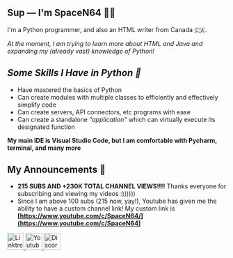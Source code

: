 <!-- Markdown -->
## Sup — I'm SpaceN64 👨‍💻

I'm a Python programmer, and also an HTML writer from Canada 🇨🇦.

_At the moment, I am trying to learn more about *HTML* and *Java* and expanding my (already vast) knowledge of *Python*!_

## ***Some Skills I Have in Python 🐍***
- Have mastered the basics of Python
- Can create modules with multiple classes to efficiently and effectively simplify code
- Can create servers, API connectors, etc programs with ease  
- Can create a standalone _"application"_ which can virtually execute its designated function

**My main IDE is Visual Studio Code, but I am comfortable with Pycharm, terminal, and many more**

## My Announcements 📣
- **215 SUBS AND +230K TOTAL CHANNEL VIEWS!!!!** Thanks everyone for subscribing and viewing my videos :))))))
- Since I am above 100 subs (215 now, yay!), Youtube has given me the ability to have a custom channel link! My custom link is **[https://www.youtube.com/c/SpaceN64/](https://www.youtube.com/c/SpaceN64)**
  
<!--Link Buttons-->
<a href="https://linktr.ee/SpaceN64">
  <img alt="Linktree" width="auto" height="38" src="https://i.ibb.co/q7Yv5fP/button-linktree.png" />
</a>  
  
<a href="https://www.youtube.com/c/SpaceN64">
  <img alt="Youtube" width="auto" height="38" src="https://i.ibb.co/VDZrwHP/button-youtube.png" />
</a>
<a href="https://discords.com/bio/p/SpaceN64" />
  <img alt="Discord" width="auto" height="38" src="https://i.ibb.co/HNYR3Zp/button-discord-tag.png" />
